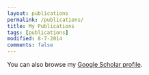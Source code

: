 ```yaml
---
layout: publications
permalink: /publications/
title: My Publications
tags: [publications]
modified: 8-7-2014
comments: false
---
```


You can also browse my <a href="https://scholar.google.com/citations?user=K2E3X4cAAAAJ&hl=en" target="_blank">Google Scholar profile</a>.
